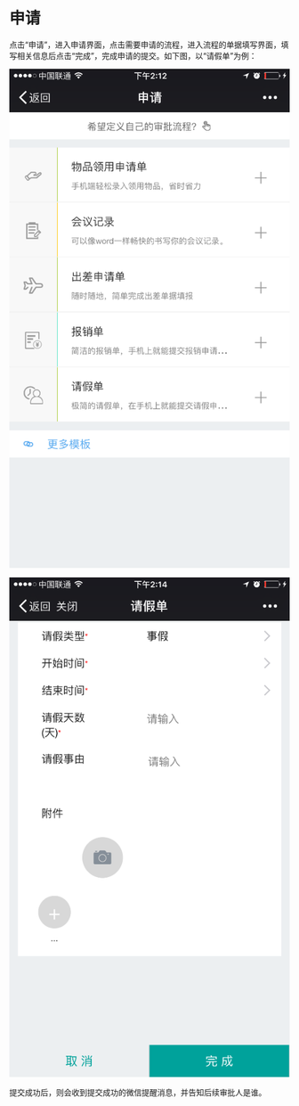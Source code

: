 # 申请

点击“申请”，进入申请界面，点击需要申请的流程，进入流程的单据填写界面，填写相关信息后点击“完成”，完成申请的提交。如下图，以“请假单”为例：

![](/articles/approval/3-2/images/image56.png)

![](/articles/approval/3-2/images/image57.png)

提交成功后，则会收到提交成功的微信提醒消息，并告知后续审批人是谁。

